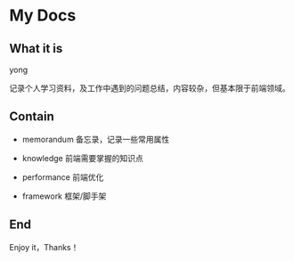 # My Docs

## What it is

yong

记录个人学习资料，及工作中遇到的问题总结，内容较杂，但基本限于前端领域。

## Contain

- memorandum 备忘录，记录一些常用属性

- knowledge 前端需要掌握的知识点

- performance 前端优化

- framework 框架/脚手架

## End

Enjoy it，Thanks！
